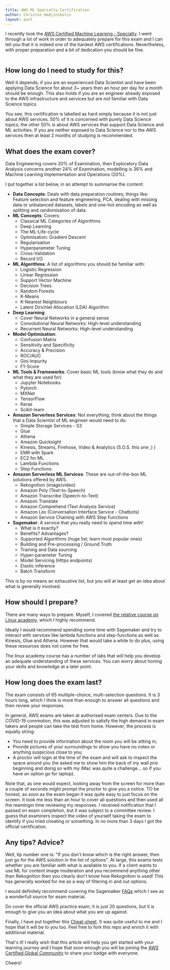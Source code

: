 ```yaml
---
title: AWS ML Specialty Certification 
author: Christos Hadjinikolis
layout: post
---
```

I recently took the [AWS Certified Machine Learning - Specialty](https://aws.amazon.com/certification/certified-machine-learning-specialty/). 
I went through a lot of work in order to adequately prepare for this exam and I can tell you that it is indeed one of 
the hardest AWS certifications. Nevertheless, with proper preparation and a bit of dedication you should be fine.

<span class="image center"><img src="{{ 'assets/images/2020-07-29-AWS-Cert.png' | relative_url }}" alt="" /></span>

## How long do I need to study for this?
Well it depends; if you are an experienced Data Scientist and have been applying Data Science for about 3+ years then an hour per day for a month should be enough. This also holds if you are an engineer already exposed to the AWS infrastructure and services but are not familiar with Data Science topics. 

You see, this certification is labelled as hard simply because it is not just about AWS services. 50% of it is concerned with purely Data Science topics; the other 50% is about AWS services that support Data Science and ML activities. If you are neither exposed to Data Science nor to the AWS services then at least 2 months of studying is recommended.    

## What does the exam cover?
Data Engineering covers 20% of Examination, then Exploratory Data Analysis concerns another 24% of Examination, modelling is 36% and Machine Learning Implementation and Operations (20%).  

I put together a list below, in an attempt to summarise the content:
* **Data Concepts**: Deals with data preparation routines; things like: Feature selection and feature engineering, PCA, dealing with missing data or unbalanced datasets, labels and one-hot encoding as well as splitting and randomisation of data.
* **ML Concepts**: Covers:
    * Classical ML Categories of Algorithms
    * Deep Learning
    * The ML-Life-cycle
    * Optimisation: Gradient Descent
    * Regularisation
    * Hyperparameter Tuning
    * Cross-Validation
    * Record I/O
* **ML Algorithms**: A list of algorithms you should be familiar with:
    * Logistic Regression
    * Linear Regression
    * Support Vector Machine
    * Decision Trees
    * Random Forests
    * K-Means
    * K-Nearest Neighbours
    * Latent Dirichlet Allocation (LDA) Algorithm
* **Deep Learning**:
    * Cover Neural Networks in a general sense
    * Convolutional Neural Networks: High-level understanding
    * Recurrent Neural Networks: High-level understanding
* **Model Optimisation**:
    * Confusion Matrix
    * Sensitivity and Specificity
    * Accuracy & Precision
    * ROC/AUC
    * Gini Impurity
    * F1-Score
* **ML Tools & Frameworks**: Cover basic ML tools (know what they do and what they are used for)
    * Jupyter Notebooks
    * Pytorch
    * MXNet
    * TensorFlow
    * Keras
    * Scikit-learn
* **Amazon Serverless Services**: Not everything; think about the things that a Data Scientist of ML engineer would need to do.
    * Simple Storage Services - S3
    * Glue
    * Athena
    * Amazon Quicksight
    * Kinesis, Streams, Firehose, Video & Analytics (S.O.S. this one ;) ) 
    * EMR with Spark
    * EC2 for ML
    * Lambda Functions
    * Step Functions
* **Amazon Serverless ML Services**: These are out-of-the-box ML solutions offered by AWS.
    * Rekognition (image/video)
    * Amazon Poly (Text-to-Speech)
    * Amazon Transcribe (Speech-to-Text)
    * Amazon Translate
    * Amazon Comprehend (Text Analysis Service)
    * Amazon Lex (Conversation Interface Service - Chatbots)
    * Amazon Service Chaining with AWS Step Functions
* **Sagemaker**: A service that you really need to spend time with!
    * What is it exactly?
    * Benefits? Advantages?
    * Supported Algorithms (huge list; learn most popular ones)
    * Building and Pre-processing / Ground Truth 
    * Training and Data sourcing
    * Hyper-parameter Tuning
    * Model Servicing (Https endpoints)
    * Elastic inference
    * Batch Transform 
    
This is by no means an exhaustive list, but you will at least get an idea about what is generally involved.

## How should I prepare?
There are many ways to prepare. Myself, I covered [the relative course on Linux academy](https://linuxacademy.com/cp/modules/view/id/340), which I highly recommend. 

Ideally I would recommend spending some time with Sagemaker and try to interact with services like lambda functions and step-functions as well as Kinesis, Glue and Athena. 
However that would take a while to do plus, using these resources does not come for free.     

The linux academy course has a number of labs that will help you develop an adequate understanding of these services. You can worry about honing your skills and knowledge at a later point. 

## How long does the exam last?
The exam consists of 65 multiple-choice, multi-selection questions. It is 3 hours long, which I think is more than enough 
to answer all questions and then review your responses. 

In general, AWS exams are taken at authorised exam centers. Due to the COVID-19 commotion, this was adjusted to satisfy the high demand in exam takers and
people can take the test from home. However, the process is equally string:
* You need to provide information about the room you will be sitting in;
* Provide pictures of your surroundings to show you have no notes or anything suspicious close to you;
* A proctor will login at the time of the exam and will ask to inspect the space around you (he asked me to show him the back of my wall prio beginning and doing so with my iMac was quite a challenge... so if you have an option go for laptop).

Note that, as one would expect, looking away from the screen for more than a couple of seconds might prompt the proctor to give you a notice. TO be honest, as soon as the exam began it was quite easy to just focus on the screen. It took me 
less than an hour to cover all questions and then used all the reamingin time reviewing my responses. I received notification that I passed on exam completion, but it was subject to a committee review. I guess that examiners inspect the video of 
yourself taking the exam to identify if you tried cheating or something. In no more than 3 days I got the official certification. 

## Any tips? Advice?
Well, tip number one is: "If you don't know which is the right answer, then just go for the AWS solution in the list of options". At large, this exams tests whether you are familiar with what is available to you. 
If a client wants to use ML for content image moderation and you recommend anything other than Rekognition then you clearly don't know how Rekognition is used! This has generally worked for me as a way of filtering in and out
options.  

I would definitely recommend covering the Sagemalker [FAQs](https://aws.amazon.com/sagemaker/faqs/) which I see as a wonderfull source for exam material. 

Do cover the official AWS practice exam; it is just 20 questions, but it is enough to give you an idea about what you are up against. 

Finally, I have put together this [Cheat-sheet](https://github.com/Christos-Hadjinikolis/AWS-ML-cheatsheet/blob/master/README.md). It was quite useful to me and I hope that it will be to you too. Feel free to fork this repo and enrich it with additional material. 

That's it! I really wish that this article will help you get started with your learning journey and I hope that soon enough you will be joining the [AWS Certified Global Community](https://www.linkedin.com/groups/6814264/) to share your badge with everyone. 

Cheers!




